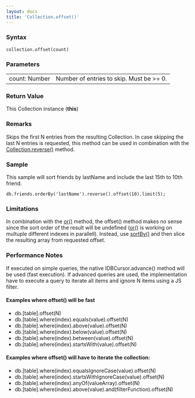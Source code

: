 ```yaml
---
layout: docs
title: 'Collection.offset()'
---
```

### Syntax

    collection.offset(count)

### Parameters
<table>
<tr><td>count: Number</td><td>Number of entries to skip. Must be &gt;= 0.</td></tr>
</table>

### Return Value

This Collection instance (**this**)

### Remarks

Skips the first N entries from the resulting Collection. In case skipping the last N entries is requested, this method can be used in combination with the [Collection.reverse()](Collection.reverse()) method.

### Sample
This sample will sort friends by lastName and include the last 15th to 10th friend.

    db.friends.orderBy('lastName').reverse().offset(10).limit(5);


### Limitations

In combination with the [or()](Collection.or()) method, the offset() method makes no sense since the sort order of the result will be undefined ([or()](Collection.or()) is working on multuple different indexes in parallell). Instead, use [sortBy()](Collection.sortBy()) and then slice the resulting array from requested offset.

### Performance Notes

If executed on simple queries, the native IDBCursor.advance() method will be used (fast execution). If advanced queries are used, the implementation have to execute a query to iterate all items and ignore N items using a JS filter.

#### Examples where offset() will be fast

* db.[table].offset(N)
* db.[table].where(index).equals(value).offset(N)
* db.[table].where(index).above(value).offset(N)
* db.[table].where(index).below(value).offset(N)
* db.[table].where(index).between(value).offset(N)
* db.[table].where(index).startsWith(value).offset(N)

#### Examples where offset() will have to iterate the collection:

* db.[table].where(index).equalsIgnoreCase(value).offset(N)
* db.[table].where(index).startsWithIgnoreCase(value).offset(N)
* db.[table].where(index).anyOf(valueArray).offset(N)
* db.[table].where(index).above(value).and(filterFunction).offset(N)
